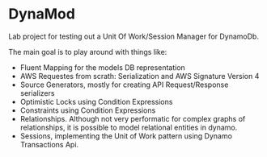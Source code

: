 # DynaMod

Lab project for testing out a Unit Of Work/Session Manager for DynamoDb. 

The main goal is to play around with things like:
- Fluent Mapping for the models DB representation
- AWS Requestes from scrath: Serialization and AWS Signature Version 4
- Source Generators, mostly for creating API Request/Response serializers
- Optimistic Locks using Condition Expressions
- Constraints using Condition Expressions
- Relationships. Although not very performatic for complex graphs of relationships, it is possible to model relational entities in dynamo.
- Sessions, implementing the Unit of Work pattern using Dynamo Transactions Api.
